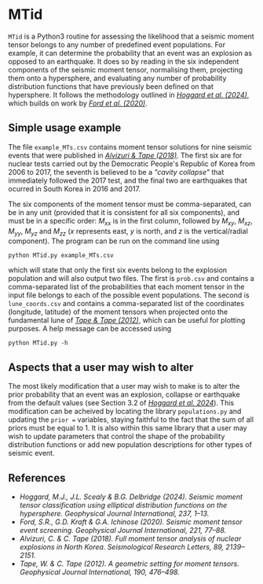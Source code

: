 # MTid
`MTid` is a Python3 routine for assessing the likelihood that a seismic moment tensor belongs to any number of predefined event populations. For example, it can determine the probability that an event was an explosion as opposed to an earthquake. It does so by reading in the six independent components of the seismic moment tensor, normalising them, projecting them onto a hypersphere, and evaluating any number of probability distribution functions that have previously been defined on that hypersphere. It follows the methodology outlined in [*Hoggard et al. (2024)*](https://doi.org/10.1093/gji/ggae011), which builds on work by [*Ford et al. (2020)*](https://doi.org/10.1093/gji/ggz578). 

## Simple usage example
The file `example_MTs.csv` contains moment tensor solutions for nine seismic events that were published in [*Alvizuri & Tape (2018)*](https://doi.org/10.1785/0220180158). The first six are for nuclear tests carried out by the Democratic People's Republic of Korea from 2006 to 2017, the seventh is believed to be a *"cavity collapse"* that immediately followed the 2017 test, and the final two are earthquakes that ocurred in South Korea in 2016 and 2017.

The six components of the moment tensor must be comma-separated, can be in any unit (provided that it is consistent for all six components), and must be in a specific order: *M<sub>xx</sub>* is in the first column, followed by *M<sub>xy</sub>*, *M<sub>xz</sub>*, *M<sub>yy</sub>*, *M<sub>yz</sub>* and *M<sub>zz</sub>* (*x* represents east, *y* is north, and *z* is the vertical/radial component). The program can be run on the command line using

`python MTid.py example_MTs.csv`

which will state that only the first six events belong to the explosion population and will also output two files. The first is `prob.csv` and contains a comma-separated list of the probabilities that each moment tensor in the input file belongs to each of the possible event populations. The second is `lune_coords.csv` and contains a comma-separated list of the coordinates (longitude, latitude) of the moment tensors when projected onto the fundamental lune of [*Tape & Tape (2012)*](https://doi.org/10.1111/j.1365-246X.2012.05491.x), which can be useful for plotting purposes. A help message can be accessed using

`python MTid.py -h`

## Aspects that a user may wish to alter
The most likely modification that a user may wish to make is to alter the prior probability that an event was an explosion, collapse or earthquake from the default values (see Section 3.2 of [*Hoggard et al. 2024*](https://doi.org/10.1093/gji/ggae011)). This modification can be acheived by locating the library `populations.py` and updating the `prior =` variables, staying faithful to the fact that the sum of all priors must be equal to 1. It is also within this same library that a user may wish to update parameters that control the shape of the probability distribution functions or add new population descriptions for other types of seismic event.

## References
- *Hoggard, M.J., J.L. Scealy & B.G. Delbridge (2024). Seismic moment tensor classification using elliptical distribution functions on the hypersphere. Geophysical Journal International, 237, 1–13.*
- *Ford, S.R., G.D. Kraft & G.A. Ichinose (2020). Seismic moment tensor event screening. Geophysical Journal International, 221, 77–88.*
- *Alvizuri, C. & C. Tape (2018). Full moment tensor analysis of nuclear explosions in North Korea. Seismological Research Letters, 89, 2139–2151.*
- *Tape, W. & C. Tape (2012). A geometric setting for moment tensors. Geophysical Journal International, 190, 476–498.*
